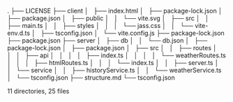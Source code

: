 .
├── LICENSE
├── client
│   ├── index.html
│   ├── package-lock.json
│   ├── package.json
│   ├── public
│   │   └── vite.svg
│   ├── src
│   │   ├── main.ts
│   │   ├── styles
│   │   │   └── jass.css
│   │   └── vite-env.d.ts
│   ├── tsconfig.json
│   └── vite.config.js
├── package-lock.json
├── package.json
├── server
│   ├── db
│   │   └── db.json
│   ├── package-lock.json
│   ├── package.json
│   ├── src
│   │   ├── routes
│   │   │   ├── api
│   │   │   │   ├── index.ts
│   │   │   │   └── weatherRoutes.ts
│   │   │   ├── htmlRoutes.ts
│   │   │   └── index.ts
│   │   ├── server.ts
│   │   └── service
│   │       ├── historyService.ts
│   │       └── weatherService.ts
│   └── tsconfig.json
├── structure.md
└── tsconfig.json

11 directories, 25 files
